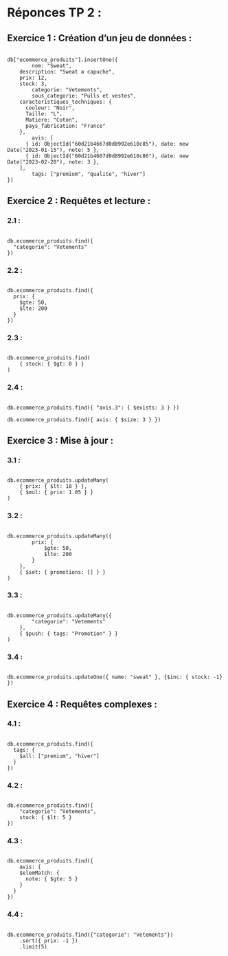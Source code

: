 # Réponces TP 2 :

## Exercice 1 : Création d’un jeu de données :

```

db["ecommerce_produits"].insertOne({
		nom: "Sweat",
    description: "Sweat a capuche",
    prix: 12,
    stock: 3,
		categorie: "Vetements",
		sous_categorie: "Pulls et vestes",
    caracteristiques_techniques: {
      couleur: "Noir",
      Taille: "L",
      Matiere: "Coton",
      pays_fabrication: "France"
    },
		avis: [
      { id: ObjectId("60d21b4667d0d8992e610c85"), date: new Date("2023-01-15"), note: 5 },
      { id: ObjectId("60d21b4667d0d8992e610c86"), date: new Date("2023-02-20"), note: 3 },
    ],
		tags: ["premium", "qualite", "hiver"]
})

```

## Exercice 2 : Requêtes et lecture :

### 2.1 :

```

db.ecommerce_produits.find({
  "categorie": "Vetements"
})

```

### 2.2 :

```

db.ecommerce_produits.find({
  prix: {
    $gte: 50,
    $lte: 200
  }
})

```

### 2.3 :

```

db.ecommerce_produits.find(
    { stock: { $gt: 0 } }
)

```

### 2.4 :

```

db.ecommerce_produits.find({ "avis.3": { $exists: 3 } })

db.ecommerce_produits.find({ avis: { $size: 3 } })

```

## Exercice 3 : Mise à jour :

### 3.1 :

```

db.ecommerce_produits.updateMany(
    { prix: { $lt: 18 } },
    { $mul: { prix: 1.05 } }
)

```

### 3.2 :

```

db.ecommerce_produits.updateMany({
        prix: {
            $gte: 50,
            $lte: 200
        }
    },
    { $set: { promotions: [] } }
)

```

### 3.3 :

```

db.ecommerce_produits.updateMany({
        "categorie": "Vetements"
    },
    { $push: { tags: "Promotion" } }
)

```

### 3.4 :

```

db.ecommerce_produits.updateOne({ name: "sweat" }, {$inc: { stock: -1} })

```

## Exercice 4 : Requêtes complexes :

### 4.1 :

```

db.ecommerce_produits.find({
  tags: {
    $all: ["premium", "hiver"]
  }
})

```

### 4.2 :

```

db.ecommerce_produits.find({
    "categorie": "Vetements",
    stock: { $lt: 5 }
})

```

### 4.3 :

```

db.ecommerce_produits.find({
    avis: {
    $elemMatch: {
      note: { $gte: 5 }
    }
  }
})

```

### 4.4 :

```

db.ecommerce_produits.find({"categorie": "Vetements"})
    .sort({ prix: -1 })
    .limit(5)

```
